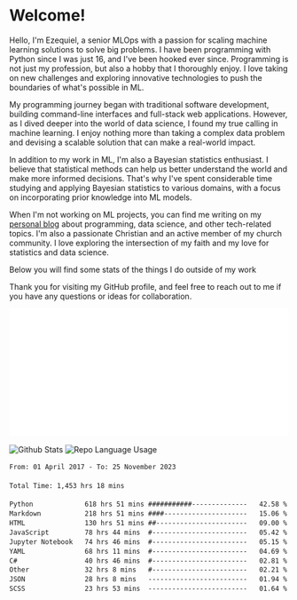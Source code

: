# Welcome!

Hello, I'm Ezequiel, a senior MLOps with a passion for scaling machine learning solutions to solve big problems. I have been programming with Python since I was just 16, and I've been hooked ever since. Programming is not just my profession, but also a hobby that I thoroughly enjoy. I love taking on new challenges and exploring innovative technologies to push the boundaries of what's possible in ML.

My programming journey began with traditional software development, building command-line interfaces and full-stack web applications. However, as I dived deeper into the world of data science, I found my true calling in machine learning. I enjoy nothing more than taking a complex data problem and devising a scalable solution that can make a real-world impact.

In addition to my work in ML, I'm also a Bayesian statistics enthusiast. I believe that statistical methods can help us better understand the world and make more informed decisions. That's why I've spent considerable time studying and applying Bayesian statistics to various domains, with a focus on incorporating prior knowledge into ML models.

When I'm not working on ML projects, you can find me writing on my [personal blog](https://elc.github.io) about programming, data science, and other tech-related topics. I'm also a passionate Christian and an active member of my church community. I love exploring the intersection of my faith and my love for statistics and data science.

Below you will find some stats of the things I do outside of my work

Thank you for visiting my GitHub profile, and feel free to reach out to me if you have any questions or ideas for collaboration.

![RSS Feed](metrics.plugin.rss.svg)

![Github Stats](https://github-readme-stats.vercel.app/api?username=elc&show_icons=true&theme=gruvbox&border_radius=20&include_all_commits=true&count_private=true&card_width=450) ![Repo Language Usage](https://github-readme-stats.vercel.app/api/top-langs?username=elc&show_icons=true&theme=gruvbox&border_radius=20&include_all_commits=true&count_private=true&layout=compact&langs_count=5&card_width=400)


<!--START_SECTION:waka-->

```txt
From: 01 April 2017 - To: 25 November 2023

Total Time: 1,453 hrs 18 mins

Python             618 hrs 51 mins ###########--------------   42.58 %
Markdown           218 hrs 51 mins ####---------------------   15.06 %
HTML               130 hrs 51 mins ##-----------------------   09.00 %
JavaScript         78 hrs 44 mins  #------------------------   05.42 %
Jupyter Notebook   74 hrs 46 mins  #------------------------   05.15 %
YAML               68 hrs 11 mins  #------------------------   04.69 %
C#                 40 hrs 46 mins  #------------------------   02.81 %
Other              32 hrs 8 mins   #------------------------   02.21 %
JSON               28 hrs 8 mins   -------------------------   01.94 %
SCSS               23 hrs 53 mins  -------------------------   01.64 %
```

<!--END_SECTION:waka-->
